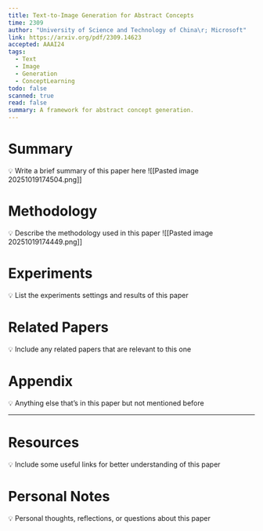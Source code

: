 ```yaml
---
title: Text-to-Image Generation for Abstract Concepts
time: 2309
author: "University of Science and Technology of China\r; Microsoft"
link: https://arxiv.org/pdf/2309.14623
accepted: AAAI24
tags:
  - Text
  - Image
  - Generation
  - ConceptLearning
todo: false
scanned: true
read: false
summary: A framework for abstract concept generation.
---
```

# Summary
💡 Write a brief summary of this paper here
![[Pasted image 20251019174504.png]]

# Methodology
💡 Describe the methodology used in this paper
![[Pasted image 20251019174449.png]]
# Experiments
💡 List the experiments settings and results of this paper

# Related Papers
💡 Include any related papers that are relevant to this one

# Appendix
💡 Anything else that’s in this paper but not mentioned before

---
# Resources
💡 Include some useful links for better understanding of this paper

# Personal Notes
💡 Personal thoughts, reflections, or questions about this paper